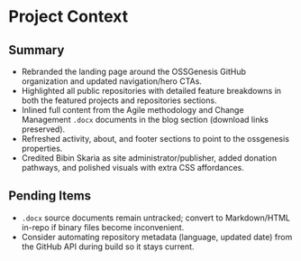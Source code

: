 # Project Context

## Summary
- Rebranded the landing page around the OSSGenesis GitHub organization and updated navigation/hero CTAs.
- Highlighted all public repositories with detailed feature breakdowns in both the featured projects and repositories sections.
- Inlined full content from the Agile methodology and Change Management `.docx` documents in the blog section (download links preserved).
- Refreshed activity, about, and footer sections to point to the ossgenesis properties.
- Credited Bibin Skaria as site administrator/publisher, added donation pathways, and polished visuals with extra CSS affordances.

## Pending Items
- `.docx` source documents remain untracked; convert to Markdown/HTML in-repo if binary files become inconvenient.
- Consider automating repository metadata (language, updated date) from the GitHub API during build so it stays current.
